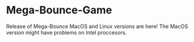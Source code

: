 # Mega-Bounce-Game
 Release of Mega-Bounce
MacOS and Linux versions are here!
The MacOS version might have problems on Intel proccesors.
